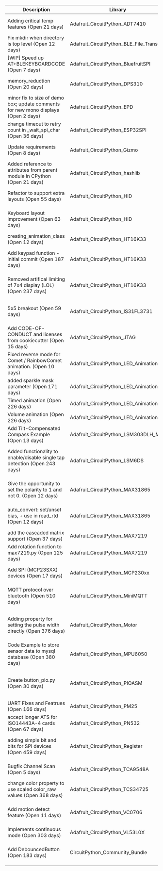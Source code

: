 | Description                                                                                   | Library                                  | HW  | Notes                                                                     |
|-----------------------------------------------------------------------------------------------|------------------------------------------|-----|---------------------------------------------------------------------------|
| Adding critical temp features (Open 21 days)                                                  | Adafruit_CircuitPython_ADT7410           | NO  | Wait until Scott came back from Vacations to review                       |
| Fix mkdir when directory is top level (Open 12 days)                                          | Adafruit_CircuitPython_BLE_File_Transfer | NO  | BLE related.                                                              |
| [WIP] Speed up AT+BLEKEYBOARDCODE (Open 7 days)                                               | Adafruit_CircuitPython_BluefruitSPI      | YES | We would need hardware to test                                            |
| memory_reduction (Open 20 days)                                                               | Adafruit_CircuitPython_DPS310            | NO  | Wait a little longer as code is included in the Funhouse                  |
| minor fix to size of demo box; update comments for new mono displays (Open 2 days)            | Adafruit_CircuitPython_EPD               | NO  | New, waiting MakerMelissa Answer                                          |
| change timeout to retry count in _wait_spi_char (Open 36 days)                                | Adafruit_CircuitPython_ESP32SPI          | OK  | Tested.Waiting answer from Brent                                          | 
| Update requirements (Open 8 days)                                                             | Adafruit_CircuitPython_Gizmo             | NO  | This is an internal work to do to have the library in Pypi                |
| Added reference to attributes from parent module in CPython (Open 21 days)                    | Adafruit_CircuitPython_hashlib           | NO  | Proposal: Close PR                                                        |
| Refactor to support extra layouts (Open 55 days)                                              | Adafruit_CircuitPython_HID               | NO  | Proposal. Close. Scott wants this in the community Library                |
| Keyboard layout improvement (Open 63 days)                                                    | Adafruit_CircuitPython_HID               | NO  | Proposal. Close. Scott want this to be included in the Community Library  |
| creating_animation_class (Open 12 days)                                                       | Adafruit_CircuitPython_HT16K33           | UNK | Waiting answer from MakerMellisa                                          |
| Add keypad function - initial commit (Open 187 days)                                          | Adafruit_CircuitPython_HT16K33           | NO  | To close: Code is not working and people involved is not responding       |
| Removed artifical limiting of 7x4 display (LOL) (Open 237 days)                               | Adafruit_CircuitPython_HT16K33           | NO  | Have not worked on this as Deshipu was kind in the not wanted the change  |
| 5x5 breakout (Open 59 days)                                                                   | Adafruit_CircuitPython_IS31FL3731        | NO  | lesamouraipourpre have done the PR so we could continue or make a new one                               |
| Add CODE-OF-CONDUCT and licenses from cookiecutter (Open 15 days)                             | Adafruit_CircuitPython_JTAG              | NO  | Waiting answer from Kattni                                                |
| Fixed reverse mode for Comet / RainbowComet animation. (Open 10 days)                         | Adafruit_CircuitPython_LED_Animation     | NO  | Kattni to work on this after                                              |
| added sparkle mask parameter  (Open 171 days)                                                 | Adafruit_CircuitPython_LED_Animation     | NO  | Kattni to work on this after                                              |
| Timed animation (Open 226 days)                                                               | Adafruit_CircuitPython_LED_Animation     | NO  | Kattni to work on this after                                              |
| Volume animation (Open 226 days)                                                              | Adafruit_CircuitPython_LED_Animation     | NO  | Kattni to work on this after                                              |
| Add Tilt-Compensated Compass Example (Open 13 days)                                           | Adafruit_CircuitPython_LSM303DLH_Mag     | NO  | Continue work on it                                                       |
| Added functionality to enable/disable single tap detection (Open 243 days)                    | Adafruit_CircuitPython_LSM6DS            | OK  | To close, changes were requested sep 22, people involved not answering after my ping                                                                         |
| Give the opportunity to set the polarity to 1 and not 0. (Open 12 days)                       | Adafruit_CircuitPython_MAX31865          | YES | sadly I fried my breakout. We would need hardware for this PR             | 
| auto_convert: set/unset bias, + use in read_rtd (Open 12 days)                                | Adafruit_CircuitPython_MAX31865          | YES | sadly I fried my breakout. We would need hardware for this PR             |
| add the cascaded matrix support (Open 37 days)                                                | Adafruit_CircuitPython_MAX7219           | YES | We will need Parts to test                                                |
| Add rotation function to max7219.py (Open 125 days)                                           | Adafruit_CircuitPython_MAX7219           | YES | We will need part                                                         |
| Add SPI (MCP23SXX) devices (Open 17 days)                                                     | Adafruit_CircuitPython_MCP230xx          | NO  | Carter to maybe take a look into this, after other project                                                           |
| MQTT protocol over bluetooth (Open 510 days)                                                  | Adafruit_CircuitPython_MiniMQTT          | NO  | To Close, Scott and Brent suggested that this is better in a new library  |
| Adding property for setting the pulse width directly (Open 376 days)                          | Adafruit_CircuitPython_Motor             | NO  | Close, Changes were requested 6 months ago, not answer from People after recent Ping                                                                          |
| Code Example to store sensor data to mysql database (Open 380 days)                           | Adafruit_CircuitPython_MPU6050           | N/A | Proposal: Close, or add to community. Similar case to the Thermal Printer |
| Create button_pio.py (Open 30 days)                                                           | Adafruit_CircuitPython_PIOASM            | NO  | Proposal. To close, there is no answer from people involved. and changes were requested                                                                          |
| UART Fixes and Featrues (Open 166 days)                                                       | Adafruit_CircuitPython_PM25              | NO  | Re-request                                                                |
| accept longer ATS for ISO14443A-4 cards (Open 67 days)                                        | Adafruit_CircuitPython_PN532             | YES | We would need hardware to test                                            |
| adding simple bit and bits for SPI devices (Open 459 days)                                    | Adafruit_CircuitPython_Register          | OK  | Propose to close. Scott wants a different path, so this PR is not wanted  |
| Bugfix Channel Scan (Open 5 days)                                                             | Adafruit_CircuitPython_TCA9548A          | OK  | After discussion with jerryn, and Carter we think is ready to close       |
| change color property to use scaled color_raw values (Open 368 days)                          | Adafruit_CircuitPython_TCS34725          | OK  | Proposal: Close, the algorithm is not right.                              |
| Add motion detect feature (Open 11 days)                                                      | Adafruit_CircuitPython_VC0706            | YES | We would need hardware to test this. Still a lot of work on the code side |
| Implements continuous mode (Open 303 days)                                                    | Adafruit_CircuitPython_VL53L0X           | NO  | Continue Working on this                                                  |
| Add DebouncedButton (Open 183 days)                                                           | CircuitPython_Community_Bundle           | NO  | Recommendation.Close PR. Functionality already present in other libraries |

